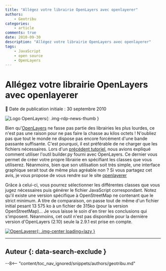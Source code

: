 ```yaml
---
title: "Allégez votre librairie OpenLayers avec openlayerer"
authors:
    - Geotribu
categories:
    - article
comments: true
date: 2010-09-30
description: "Allégez votre librairie OpenLayers avec openlayerer"
tags:
    - JavaScript
    - open source
    - OpenLayers
---
```


# Allégez votre librairie OpenLayers avec openlayerer

:calendar: Date de publication initiale : 30 septembre 2010

![Logo OpenLayers](https://cdn.geotribu.fr/img/logos-icones/logiciels_librairies/openlayers.png "Logo OpenLayers"){: .img-rdp-news-thumb }

Bien qu'[OpenLayers](https://openlayers.org/) ne fasse pas partie des librairies les plus lourdes, ce n'est pas une raison pour ne pas faire la chasse au kilos octets ! N'oubliez pas que tout le monde ne dispose pas encore forcément d'une bande passante suffisante. C'est pourquoi, il est préférable de ne charger que les fichiers nécessaires. Lors d'un [précédent tutoriel](http://geotribu.net/node/52), nous avions expliqué comment utiliser l'outil builder.py fourni avec OpenLayers. Ce dernier vous permet de créer votre propre librairie en spécifiant les classes que vous utiliserez. Néanmoins, bien que son utilisation soit très simple, une interface graphique serait tout de même plus agréable non ? Si vous partagez cet avis, je vous propose de vous rendre sur le site [openlayerer](http://openlayerer.appspot.com/)

Grâce à celui-ci, vous pourrez sélectionner les différentes classes que vous jugez nécessaires puis générer le fichier JavaScript correspondant. Notez qu'il existe une version spécifique à OpenStreetMap ne contenant que le strict minimum. A titre de comparaison, on passe tout de même d'un fichier initial pesant 13 575 ko à un fichier de 315ko (pour la version OpenStreetMap)... Je vous laisse le soin d'en tirer les conclusions qui s'imposent. Néanmoins, cet outil n'est pas disponible pour la dernière version d'OpenLayers (2.10) seule la 2.9.1 est prise en compte.

[![OpenLayerer](https://cdn.geotribu.fr/img/articles-blog-rdp/articles/2010/openlayerer.png "OpenLayerer"){: .img-center loading=lazy }](http://openlayerer.appspot.com/)

----

## Auteur {: data-search-exclude }

--8<-- "content/toc_nav_ignored/snippets/authors/geotribu.md"
